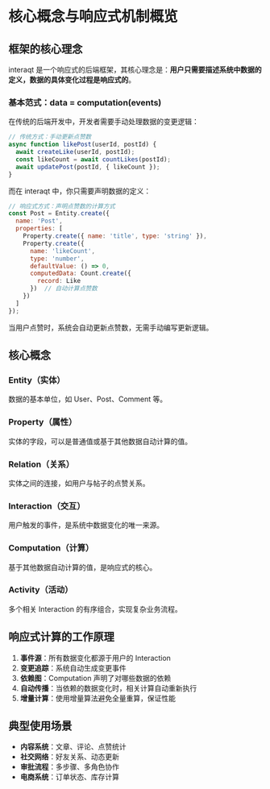 # 核心概念与响应式机制概览

## 框架的核心理念

interaqt 是一个响应式的后端框架，其核心理念是：**用户只需要描述系统中数据的定义，数据的具体变化过程是响应式的**。

### 基本范式：data = computation(events)

在传统的后端开发中，开发者需要手动处理数据的变更逻辑：
```javascript
// 传统方式：手动更新点赞数
async function likePost(userId, postId) {
  await createLike(userId, postId);
  const likeCount = await countLikes(postId);
  await updatePost(postId, { likeCount });
}
```

而在 interaqt 中，你只需要声明数据的定义：
```javascript
// 响应式方式：声明点赞数的计算方式
const Post = Entity.create({
  name: 'Post',
  properties: [
    Property.create({ name: 'title', type: 'string' }),
    Property.create({
      name: 'likeCount',
      type: 'number',
      defaultValue: () => 0,
      computedData: Count.create({
        record: Like
      })  // 自动计算点赞数
    })
  ]
});
```

当用户点赞时，系统会自动更新点赞数，无需手动编写更新逻辑。

## 核心概念

### Entity（实体）
数据的基本单位，如 User、Post、Comment 等。

### Property（属性）
实体的字段，可以是普通值或基于其他数据自动计算的值。

### Relation（关系）
实体之间的连接，如用户与帖子的点赞关系。

### Interaction（交互）
用户触发的事件，是系统中数据变化的唯一来源。

### Computation（计算）
基于其他数据自动计算的值，是响应式的核心。

### Activity（活动）
多个相关 Interaction 的有序组合，实现复杂业务流程。

## 响应式计算的工作原理

1. **事件源**：所有数据变化都源于用户的 Interaction
2. **变更追踪**：系统自动生成变更事件
3. **依赖图**：Computation 声明了对哪些数据的依赖
4. **自动传播**：当依赖的数据变化时，相关计算自动重新执行
5. **增量计算**：使用增量算法避免全量重算，保证性能

## 典型使用场景

- **内容系统**：文章、评论、点赞统计
- **社交网络**：好友关系、动态更新
- **审批流程**：多步骤、多角色协作
- **电商系统**：订单状态、库存计算 